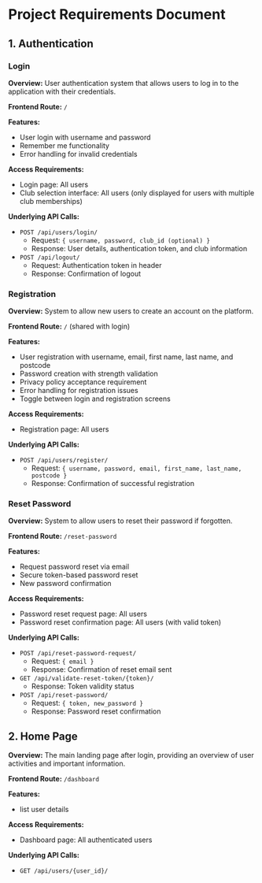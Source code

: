 #  Project Requirements Document

## 1. Authentication

### Login
**Overview:**
User authentication system that allows users to log in to the application with their credentials.

**Frontend Route:** `/`

**Features:**
- User login with username and password
- Remember me functionality
- Error handling for invalid credentials

**Access Requirements:**
- Login page: All users
- Club selection interface: All users (only displayed for users with multiple club memberships)

**Underlying API Calls:**
- `POST /api/users/login/`
  - Request: `{ username, password, club_id (optional) }`
  - Response: User details, authentication token, and club information
- `POST /api/logout/`
  - Request: Authentication token in header
  - Response: Confirmation of logout

### Registration
**Overview:**
System to allow new users to create an account on the platform.

**Frontend Route:** `/` (shared with login)

**Features:**
- User registration with username, email, first name, last name, and postcode
- Password creation with strength validation
- Privacy policy acceptance requirement
- Error handling for registration issues
- Toggle between login and registration screens

**Access Requirements:**
- Registration page: All users

**Underlying API Calls:**
- `POST /api/users/register/`
  - Request: `{ username, password, email, first_name, last_name, postcode }`
  - Response: Confirmation of successful registration

### Reset Password
**Overview:**
System to allow users to reset their password if forgotten.

**Frontend Route:** `/reset-password`

**Features:**
- Request password reset via email
- Secure token-based password reset
- New password confirmation

**Access Requirements:**
- Password reset request page: All users
- Password reset confirmation page: All users (with valid token)

**Underlying API Calls:**
- `POST /api/reset-password-request/`
  - Request: `{ email }`
  - Response: Confirmation of reset email sent
- `GET /api/validate-reset-token/{token}/`
  - Response: Token validity status
- `POST /api/reset-password/`
  - Request: `{ token, new_password }`
  - Response: Password reset confirmation

## 2. Home Page

**Overview:**
The main landing page after login, providing an overview of user activities and important information.

**Frontend Route:** `/dashboard`

**Features:**
- list user details

**Access Requirements:**
- Dashboard page: All authenticated users

**Underlying API Calls:**
- `GET /api/users/{user_id}/`


